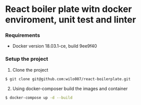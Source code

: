 # React boiler plate witn docker enviroment, unit test and linter

### Requirements
* Docker version 18.03.1-ce, build 9ee9f40

### Setup the project
1. Clone the project

```sh
$ git clone git@github.com:wilo087/react-boilerplate.git
```

2. Using docker-composer build the images and container
```sh 
$ docker-compose up -d --build
```
